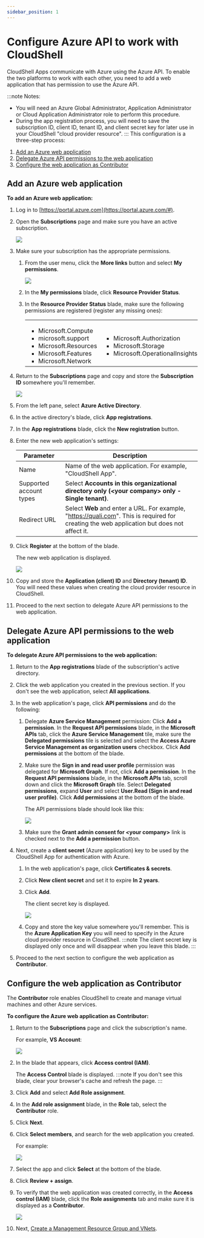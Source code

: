 ```yaml
---
sidebar_position: 1
---
```


# Configure Azure API to work with CloudShell

CloudShell Apps communicate with Azure using the Azure API. To enable the two platforms to work with each other, you need to add a web application that has permission to use the Azure API.

:::note Notes:
- You will need an Azure Global Administrator, Application Administrator or Cloud Application Administrator role to perform this procedure.
- During the app registration process, you will need to save the subscription ID, client ID, tenant ID, and client secret key for later use in your CloudShell "cloud provider resource".
:::
This configuration is a three-step process:

1. [Add an Azure web application](https://help.quali.com/Online%20Help/0.0/Portal/Content/Admn/Azure-Cnfg-API.htm?Highlight=Configure%20Azure%20API%20to%20work%20with%20CloudShell#Adding)
2. [Delegate Azure API permissions to the web application](https://help.quali.com/Online%20Help/0.0/Portal/Content/Admn/Azure-Cnfg-API.htm?Highlight=Configure%20Azure%20API%20to%20work%20with%20CloudShell#Delegati)
3. [Configure the web application as Contributor](https://help.quali.com/Online%20Help/0.0/Portal/Content/Admn/Azure-Cnfg-API.htm?Highlight=Configure%20Azure%20API%20to%20work%20with%20CloudShell#Associat)

## Add an Azure web application

**To add an Azure web application:**

1. Log in to [https://portal.azure.com](https://portal.azure.com/#).
2. Open the **Subscriptions** page and make sure you have an active subscription.
    
    ![](/Images/Admin-Guide/Azure-deployment-type/ActiveSubscription.png)
    
3. Make sure your subscription has the appropriate permissions.
    
    1. From the user menu, click the **More links** button and select **My permissions**.
        
        ![](/Images/Admin-Guide/Azure-deployment-type/ShowUserPermissions.png)
        
    2. In the **My permissions** blade, click **Resource Provider Status**.
    3. In the **Resource Provider Status** blade, make sure the following permissions are registered (register any missing ones):
        
        <table style={{ marginLeft: 0, marginRight: 'auto' }} className="TableStyle-Alternate-Row-Color" cellSpacing="21">
            <tbody>
                <tr className="TableStyle-Alternate-Row-Color-Body-Body1">
                <td className="TableStyle-Alternate-Row-Color-BodyB-Column1-Body1">
                    <ul>
                    <li className="level0_print">Microsoft.Compute</li>
                    <li className="level0_print">microsoft.support</li>
                    <li className="level0_print">Microsoft.Resources</li>
                    <li className="level0_print">Microsoft.Features</li>
                    <li className="level0_print">
                        Microsoft.Net<span className="SearchHighlight SearchHighlight4">work</span>
                    </li>
                    </ul>
                </td>
                <td className="TableStyle-Alternate-Row-Color-BodyA-Column1-Body1">
                    <ul>
                    <li>Microsoft.Authorization</li>
                    <li>Microsoft.Storage</li>
                    <li>Microsoft.OperationalInsights</li>
                    </ul>
                </td>
                </tr>
            </tbody>
        </table>
        
4. Return to the **Subscriptions** page and copy and store the **Subscription ID** somewhere you'll remember.
    
    ![](/Images/Admin-Guide/Azure-deployment-type/subscription2.png)
    
5. From the left pane, select **Azure Active Directory**.
6. In the active directory's blade, click **App registrations**.
7. In the **App registrations** blade, click the **New registration** button.
8. Enter the new web application's settings:
    
    | Parameter | Description |
    | --- | --- |
    | Name | Name of the web application. For example, "CloudShell App". |
    | Supported account types | Select **Accounts in this organizational directory only (\<your company\> only - Single tenant)**. |
    | Redirect URL | Select **Web** and enter a URL. For example, "https://quali.com". This is required for creating the web application but does not affect it. |
    
9. Click **Register** at the bottom of the blade.
    
    The new web application is displayed.
    
    ![](/Images/Admin-Guide/Azure-deployment-type/NewWebApp.png)
    
10. Copy and store the **Application (client) ID** and **Directory (tenant) ID**. You will need these values when creating the cloud provider resource in CloudShell.
    
11. Proceed to the next section to delegate Azure API permissions to the web application.

## Delegate Azure API permissions to the web application

**To delegate Azure API permissions to the web application:**

1. Return to the **App registrations** blade of the subscription's active directory.
2. Click the web application you created in the previous section. If you don't see the web application, select **All applications**.
3. In the web application's page, click **API permissions** and do the following:
    
    1. Delegate **Azure Service Management** permission: Click **Add a permission**. In the **Request API permissions** blade, in the **Microsoft APIs** tab, click the **Azure Service Management** tile, make sure the **Delegated permissions** tile is selected and select the **Access Azure Service Management as organization users** checkbox. Click **Add permissions** at the bottom of the blade.
        
    2. Make sure the **Sign in and read user profile** permission was delegated for **Microsoft Graph**. If not, click **Add a permission**. In the **Request API permissions** blade, in the **Microsoft APIs** tab, scroll down and click the **Microsoft Graph** tile. Select **Delegated permissions**, expand **User** and select **User.Read (Sign in and read user profile)**. Click **Add permissions** at the bottom of the blade.
        
        The API permissions blade should look like this:
        
        ![](/Images/Admin-Guide/Azure-deployment-type/RequiredPermissions.png)
        
    3. Make sure the **Grant admin consent for \<your company\>** link is checked next to the **Add a permission** button.
        
4. Next, create a **client secret** (Azure application) key to be used by the CloudShell App for authentication with Azure.
    1. In the web application's page, click **Certificates & secrets**.
    2. Click **New client secret** and set it to expire **In 2 years**.
    3. Click **Add**.
        
        The client secret key is displayed.
        
        ![](/Images/Admin-Guide/Azure-deployment-type/SecretKey.png)
        
    4. Copy and store the key value somewhere you'll remember. This is the **Azure Application Key** you will need to specify in the Azure cloud provider resource in CloudShell.
        :::note
        The client secret key is displayed only once and will disappear when you leave this blade.
        :::
5. Proceed to the next section to configure the web application as **Contributor**.

## Configure the web application as Contributor

The **Contributor** role enables CloudShell to create and manage virtual machines and other Azure services.

**To configure the Azure web application as Contributor:**

1. Return to the **Subscriptions** page and click the subscription's name.
    
    For example, **VS Account**:
    
    ![](/Images/Admin-Guide/Azure-deployment-type/subscription.png)
    
2. In the blade that appears, click **Access control (IAM)**.
    
    The **Access Control** blade is displayed.
    :::note
    If you don't see this blade, clear your browser's cache and refresh the page.
    :::
3. Click **Add** and select **Add Role assignment**.
4. In the **Add role assignment** blade, in the **Role** tab, select the **Contributor** role.
5. Click **Next**.
6. Click **Select members**, and search for the web application you created.
    
    For example:
    
    ![](/Images/Admin-Guide/Azure-deployment-type/AddUsersSelectApp.png)
    
7. Select the app and click **Select** at the bottom of the blade.
    
8. Click **Review + assign**.
9. To verify that the web application was created correctly, in the **Access control (IAM)** blade, click the **Role assignments** tab and make sure it is displayed as a **Contributor**.
    
    ![](/Images/Admin-Guide/Azure-deployment-type/NewContributorWebApp.png)
    
10. Next, [Create a Management Resource Group and VNets](https://help.quali.com/Online%20Help/0.0/Portal/Content/Admn/Azure-Crt-Mng-RSc-Grp.htm).

